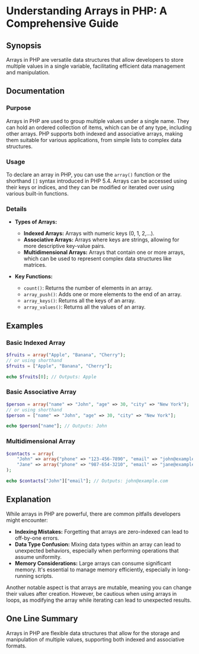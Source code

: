 <!--
Meta Description: # Understanding Arrays in PHP: A Comprehensive Guide ## Synopsis Arrays in PHP are versatile data structures that allow developers to store multiple v...
Meta Keywords: arrays, array, php, can, data
-->

# Understanding Arrays in PHP: A Comprehensive Guide

## Synopsis
Arrays in PHP are versatile data structures that allow developers to store multiple values in a single variable, facilitating efficient data management and manipulation.

## Documentation

### Purpose
Arrays in PHP are used to group multiple values under a single name. They can hold an ordered collection of items, which can be of any type, including other arrays. PHP supports both indexed and associative arrays, making them suitable for various applications, from simple lists to complex data structures.

### Usage
To declare an array in PHP, you can use the `array()` function or the shorthand `[]` syntax introduced in PHP 5.4. Arrays can be accessed using their keys or indices, and they can be modified or iterated over using various built-in functions.

### Details
- **Types of Arrays:**
  - **Indexed Arrays:** Arrays with numeric keys (0, 1, 2,...).
  - **Associative Arrays:** Arrays where keys are strings, allowing for more descriptive key-value pairs.
  - **Multidimensional Arrays:** Arrays that contain one or more arrays, which can be used to represent complex data structures like matrices.

- **Key Functions:**
  - `count()`: Returns the number of elements in an array.
  - `array_push()`: Adds one or more elements to the end of an array.
  - `array_keys()`: Returns all the keys of an array.
  - `array_values()`: Returns all the values of an array.

## Examples

### Basic Indexed Array
```php
$fruits = array("Apple", "Banana", "Cherry");
// or using shorthand
$fruits = ["Apple", "Banana", "Cherry"];

echo $fruits[0]; // Outputs: Apple
```

### Basic Associative Array
```php
$person = array("name" => "John", "age" => 30, "city" => "New York");
// or using shorthand
$person = ["name" => "John", "age" => 30, "city" => "New York"];

echo $person["name"]; // Outputs: John
```

### Multidimensional Array
```php
$contacts = array(
    "John" => array("phone" => "123-456-7890", "email" => "john@example.com"),
    "Jane" => array("phone" => "987-654-3210", "email" => "jane@example.com")
);

echo $contacts["John"]["email"]; // Outputs: john@example.com
```

## Explanation
While arrays in PHP are powerful, there are common pitfalls developers might encounter:

- **Indexing Mistakes:** Forgetting that arrays are zero-indexed can lead to off-by-one errors.
- **Data Type Confusion:** Mixing data types within an array can lead to unexpected behaviors, especially when performing operations that assume uniformity.
- **Memory Considerations:** Large arrays can consume significant memory. It's essential to manage memory efficiently, especially in long-running scripts.

Another notable aspect is that arrays are mutable, meaning you can change their values after creation. However, be cautious when using arrays in loops, as modifying the array while iterating can lead to unexpected results.

## One Line Summary
Arrays in PHP are flexible data structures that allow for the storage and manipulation of multiple values, supporting both indexed and associative formats.